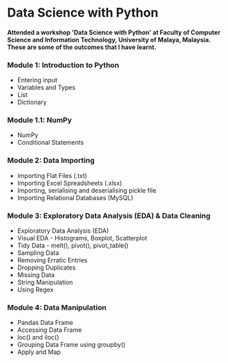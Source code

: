 # Data Science with Python
#### Attended a workshop 'Data Science with Python' at Faculty of Computer Science and Information Technology, University of Malaya, Malaysia. These are some of the outcomes that I have learnt. 
### Module 1: Introduction to Python
- Entering input
- Variables and Types
- List
- Dictionary
### Module 1.1: NumPy 
- NumPy
- Conditional Statements
### Module 2: Data Importing
- Importing Flat Files (.txt)
- Importing Excel Spreadsheets (.xlsx)
- Importing, serialising and deserialising pickle file
- Importing Relational Databases (MySQL)
### Module 3: Exploratory Data Analysis (EDA) & Data Cleaning
- Exploratory Data Analysis (EDA)
- Visual EDA - Histograms, Boxplot, Scatterplot
- Tidy Data - melt(), pivot(), pivot_table()
- Sampling Data
- Removing Erratic Entries
- Dropping Duplicates
- Missing Data
- String Manipulation
- Using Regex
### Module 4: Data Manipulation
- Pandas Data Frame
- Accessing Data Frame
- loc() and iloc()
- Grouping Data Frame using groupby() 
- Apply and Map
